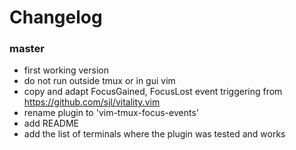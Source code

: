 # Changelog

### master
- first working version
- do not run outside tmux or in gui vim
- copy and adapt FocusGained, FocusLost event triggering from
  https://github.com/sjl/vitality.vim
- rename plugin to 'vim-tmux-focus-events'
- add README
- add the list of terminals where the plugin was tested and works
